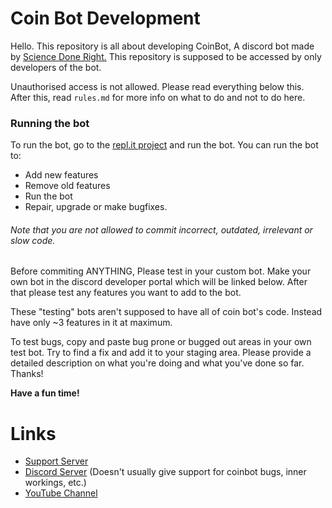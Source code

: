 # Coin Bot Development

Hello. This repository is all about developing CoinBot, A discord bot made by [Science Done Right.](https://www.youtube.com/channel/UCIwQRdmuOVVLnPCo5ngSg_w)
This repository is supposed to be accessed by only developers of the bot.

Unauthorised access is not allowed. Please read everything below this.
After this, read `rules.md` for more info on what to do and not to do here.

### Running the bot
To run the bot, go to the [repl.it project](https://replit.com/@CodeDoneRight/Science-done-right-bot#main.py) and run the bot.
You can run the bot to:
- Add new features
- Remove old features
- Run the bot
- Repair, upgrade or make bugfixes.

###### Note that you are not allowed to commit incorrect, outdated, irrelevant or slow code.
Before commiting ANYTHING, Please test in your custom bot. Make your own bot in the discord developer portal which will be linked below.
After that please test any features you want to add to the bot.

These "testing" bots aren't supposed to have all of coin bot's code. Instead have only ~3 features in it at maximum.

To test bugs, copy and paste bug prone or bugged out areas in your own test bot. Try to find a fix and add it to your staging area. Please provide a detailed description on what you're doing and what you've done so far.
Thanks!

**Have a fun time!**

# Links

- [Support Server](https://discord.gg/pbRcTvvCed)
- [Discord Server](https://discord.gg/cBRpmW2Csh) (Doesn't usually give support for coinbot bugs, inner workings, etc.)
- [YouTube Channel](https://www.youtube.com/channel/UCIwQRdmuOVVLnPCo5ngSg_w)
